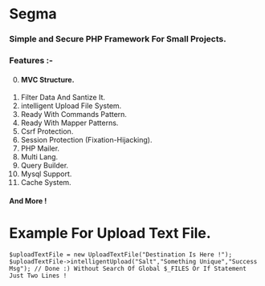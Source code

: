 # Segma
###  Simple and Secure PHP  Framework For Small Projects.
###  Features :-
0. #### MVC Structure.
1. Filter Data And Santize It.
2. intelligent Upload File System.
3. Ready With Commands Pattern.
4. Ready With Mapper Patterns.
5. Csrf Protection.
6. Session Protection (Fixation-Hijacking).
7. PHP Mailer.
8. Multi Lang.
9. Query Builder.
10. Mysql Support.
11. Cache System.
#### And More !

# Example For Upload Text File.
```
$uploadTextFile = new UploadTextFile("Destination Is Here !");
$uploadTextFile->intelligentUpload("Salt","Something Unique","Success Msg"); // Done :) Without Search Of Global $_FILES Or If Statement Just Two Lines !

```